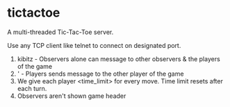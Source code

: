 # tictactoe
A multi-threaded Tic-Tac-Toe server.

Use any TCP client like telnet to connect on designated port.

1. kibitz - Observers alone can message to other observers & the players of the game
2. ' - Players sends message to the other player of the game 
3. We give each player <time_limit> for every move. Time limit resets after each turn.
4. Observers aren't shown game header
